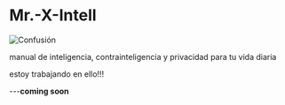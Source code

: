 # Mr.-X-Intell

![Confusión](https://github.com/user-attachments/assets/22d8d4c0-ba24-4eb9-a608-b6621520e489)

manual de inteligencia, contrainteligencia y privacidad para tu vida diaria 

estoy trabajando en ello!!!

---**coming soon**
